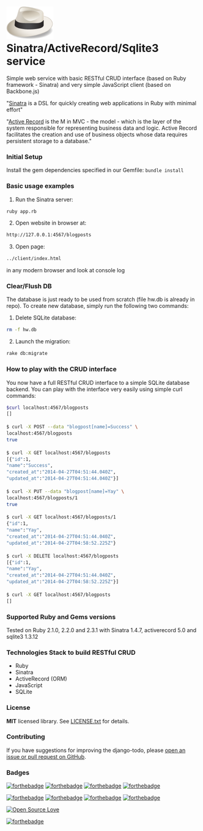 <h1><img src="https://raw.githubusercontent.com/duboviy/web/master/sinatra-restful-crud/logo.png" height=85 alt="logo" title="logo"> Sinatra/ActiveRecord/Sqlite3 service</h1>
Simple web service with basic RESTful CRUD interface (based on Ruby framework - Sinatra) and very simple JavaScript client (based on Backbone.js)

"<a href="http://www.sinatrarb.com/intro.html">Sinatra</a> is a DSL for quickly creating web applications in Ruby with minimal effort"

"<a href="http://guides.rubyonrails.org/active_record_basics.html">Active Record</a> is the M in MVC - the model - which is the layer of the system responsible for representing business data and logic. Active Record facilitates the creation and use of business objects whose data requires persistent storage to a database."

### Initial Setup ###
Install the gem dependencies specified in our Gemfile:
``bundle install`` 

### Basic usage examples ###
1) Run the Sinatra server:
```bash
ruby app.rb
```

2) Open website in browser at:
```bash
http://127.0.0.1:4567/blogposts
```

3) Open page:
```bash
../client/index.html
```
in any modern browser and look at console log

### Clear/Flush DB ###
The database is just ready to be used from scratch (file hw.db is already in repo).
To create new database, simply run the following two commands:

1) Delete SQLite database: 
```bash
rm -f hw.db
```
2) Launch the migration:
```bash
rake db:migrate
```

### How to play with the CRUD interface ###

You now have a full RESTful CRUD interface to a simple SQLite database backend.
You can play with the interface very easily using simple curl commands:

```bash
$curl localhost:4567/blogposts
[]

$ curl -X POST --data "blogpost[name]=Success" \
localhost:4567/blogposts
true

$ curl -X GET localhost:4567/blogposts
[{"id":1,
"name":"Success",
"created_at":"2014-04-27T04:51:44.040Z",
"updated_at":"2014-04-27T04:51:44.040Z"}]

$ curl -X PUT --data "blogpost[name]=Yay" \
localhost:4567/blogposts/1
true

$ curl -X GET localhost:4567/blogposts/1
{"id":1,
"name":"Yay",
"created_at":"2014-04-27T04:51:44.040Z",
"updated_at":"2014-04-27T04:58:52.225Z"}

$ curl -X DELETE localhost:4567/blogposts
[{"id":1,
"name":"Yay",
"created_at":"2014-04-27T04:51:44.040Z",
"updated_at":"2014-04-27T04:58:52.225Z"}]

$ curl -X GET localhost:4567/blogposts
[]
```

### Supported Ruby and Gems versions ###
Tested on Ruby 2.1.0, 2.2.0 and 2.3.1 with Sinatra 1.4.7, activerecord 5.0 and sqlite3 1.3.12

### Technologies Stack to build RESTful CRUD ###
* Ruby
* Sinatra
* ActiveRecord (ORM)
* JavaScript
* SQLite

### License ###
**MIT** licensed library. See [LICENSE.txt](LICENSE.txt) for details.

### Contributing ###
If you have suggestions for improving the django-todo, please [open an issue or
pull request on GitHub](https://github.com/duboviy/web/).

### Badges ###
[![forthebadge](http://forthebadge.com/images/badges/fuck-it-ship-it.svg)](https://github.com/duboviy/web/)
[![forthebadge](http://forthebadge.com/images/badges/built-with-love.svg)](https://github.com/duboviy/web/) [![forthebadge](http://forthebadge.com/images/badges/built-by-hipsters.svg)](https://github.com/duboviy/web/) [![forthebadge](http://forthebadge.com/images/badges/built-with-swag.svg)](https://github.com/duboviy/web/)

[![forthebadge](http://forthebadge.com/images/badges/powered-by-electricity.svg)](https://github.com/duboviy/web/) [![forthebadge](http://forthebadge.com/images/badges/powered-by-oxygen.svg)](https://github.com/duboviy/web/) [![forthebadge](http://forthebadge.com/images/badges/powered-by-water.svg)](https://github.com/duboviy/web/) [![forthebadge](http://forthebadge.com/images/badges/powered-by-responsibility.svg)](https://github.com/duboviy/web/)

[![Open Source Love](https://badges.frapsoft.com/os/v1/open-source.svg?v=102)](https://github.com/ellerbrock/open-source-badge/)

[![forthebadge](http://forthebadge.com/images/badges/makes-people-smile.svg)](https://github.com/duboviy/web/)
